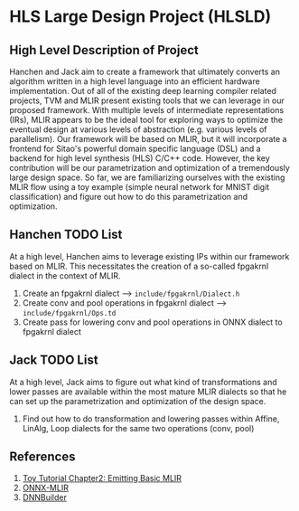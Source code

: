 # HLS Large Design Project (HLSLD)

## High Level Description of Project
Hanchen and Jack aim to create a framework that ultimately converts an algorithm written in a high level language into an efficient hardware implementation. Out of all of the existing deep learning compiler related projects, TVM and MLIR present existing tools that we can leverage in our proposed framework. With multiple levels of intermediate representations (IRs), MLIR appears to be the ideal tool for exploring ways to optimize the eventual design at various levels of abstraction (e.g. various levels of parallelism). Our framework will be based on MLIR, but it will incorporate a frontend for Sitao's powerful domain specific language (DSL) and a backend for high level synthesis (HLS) C/C++ code. However, the key contribution will be our parametrization and optimization of a tremendously large design space. So far, we are familiarizing ourselves with the existing MLIR flow using a toy example (simple neural network for MNIST digit classification) and figure out how to do this parametrization and optimization. 

## Hanchen TODO List
At a high level, Hanchen aims to leverage existing IPs within our framework based on MLIR. This necessitates the creation of a so-called fpgakrnl dialect in the context of MLIR.
1. Create an fpgakrnl dialect --> `include/fpgakrnl/Dialect.h`
2. Create conv and pool operations in fpgakrnl dialect --> `include/fpgakrnl/Ops.td`
3. Create pass for lowering conv and pool operations in ONNX dialect to fpgakrnl dialect

## Jack TODO List
At a high level, Jack aims to figure out what kind of transformations and lower passes are available within the most mature MLIR dialects so that he can set up the parametrization and optimization of the design space.
1. Find out how to do transformation and lowering passes within Affine, LinAlg, Loop dialects for the same two operations (conv, pool)

## References
1. [Toy Tutorial Chapter2: Emitting Basic MLIR](https://mlir.llvm.org/docs/Tutorials/Toy/Ch-2/#interfacing-with-mlir)
2. [ONNX-MLIR](https://github.com/onnx/onnx-mlir)
3. [DNNBuilder](https://github.com/IBM/AccDNN)


